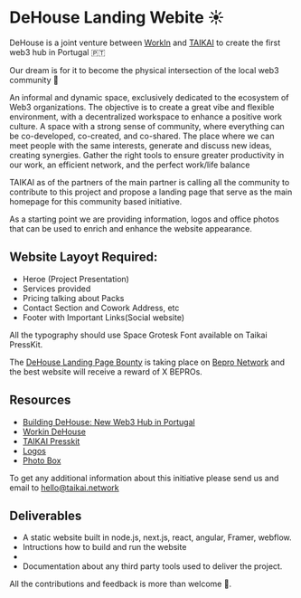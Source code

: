# DeHouse Landing Webite ☀

​DeHouse is a joint venture between [WorkIn](https://www.workin.pro/) and [TAIKAI](https://taikai.network) to create the first web3 hub in Portugal 🇵🇹

Our dream is for it to become the physical intersection of the local web3 community 🤝


An informal and dynamic space, exclusively dedicated to the ecosystem of Web3 organizations. The objective is to create a great vibe and flexible environment, with a decentralized workspace to enhance a positive work culture. A space with a strong sense of community, where everything can be co-developed, co-created, and co-shared. The place where we can meet people with the same interests, generate and discuss new ideas, creating synergies. Gather the right tools to ensure greater productivity in our work, an efficient network, and the perfect work/life balance

TAIKAI as of the partners of the main partner is calling all the community to contribute to this project and propose a landing page that serve as the main homepage for this community based initiative.

As a starting point we are providing information, logos and office photos that can be used to enrich and enhance the website appearance. 

## Website Layoyt Required:

* Heroe (Project Presentation)
* Services provided
* Pricing talking about Packs 
* Contact Section and Cowork Address, etc
* Footer with Important Links(Social website)

All the typography should use Space Grotesk Font available on Taikai PressKit.

The [DeHouse Landing Page Bounty](link) is taking place on [Bepro Network](https://app.bepro.network) and the best website will receive a reward of X BEPROs. 

## Resources 

* [Building DeHouse: New Web3 Hub in Portugal](https://taikai.network/en/blog/taikai-workin-dehouse)
* [Workin DeHouse](https://www.workin.pro/general-6)
* [TAIKAI Presskit](https://taikai.notion.site/TAIKAI-Press-Kit-6d924818103840f4aac75618548c4505)
* [Logos]()
* [Photo Box]()

To get any additional information about this initiative please send us and email to hello@taikai.network

## Deliverables

- A static website built in node.js, next.js, react, angular, Framer, webflow.
- Intructions how to build and run the website
- 
- Documentation about any third party tools used to deliver the project.


All the contributions and feedback is more than welcome 🙏.
